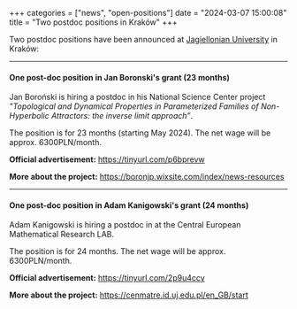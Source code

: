 +++
categories = ["news", "open-positions"]
date = "2024-03-07 15:00:08"
title = "Two postdoc positions in Kraków"
+++

Two postdoc positions have been announced at 
[Jagiellonian University](https://en.uj.edu.pl/en_GB/) in Kraków:

---

#### One post-doc position in Jan Boronski's grant (23 months)

Jan Boroński is hiring a postdoc in his National Science Center project *"Topological 
and Dynamical Properties in Parameterized Families of Non-Hyperbolic Attractors: the 
inverse limit approach”*.

The position is for 23 months (starting May 2024). The net wage will be approx. 6300PLN/month.

**Official advertisement:** <https://tinyurl.com/p6bprevw>

**More about the project:** <https://boronjp.wixsite.com/index/news-resources>

---

#### One post-doc position in Adam Kanigowski's grant (24 months)

Adam Kanigowski is hiring a postdoc in at the Central European Mathematical Research LAB.

The position is for 24 months. The net wage will be approx. 6300PLN/month.

**Official advertisement:** <https://tinyurl.com/2p9u4ccy>

**More about the project:** <https://cenmatre.id.uj.edu.pl/en_GB/start>
